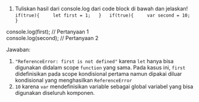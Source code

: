 1. Tuliskan hasil dari console.log dari code block di bawah dan jelaskan!  
`if(true){    
    let first = 1;  
}  
if(true){    
    var second = 10;  
} `
 
  console.log(first); // Pertanyaan 1  
  console.log(second); // Pertanyaan 2 
  
  Jawaban:
  1. `"ReferenceError: first is not defined"` karena `let` hanya bisa digunakan didalam scope `function` yang sama. Pada kasus ini, `first` didefinisikan pada scope kondisional pertama namun dipakai diluar kondisional yang menghasilkan `ReferenceError`
  2. `10` karena `var` mendefinisikan variable sebagai global variabel yang bisa digunakan diseluruh komponen.